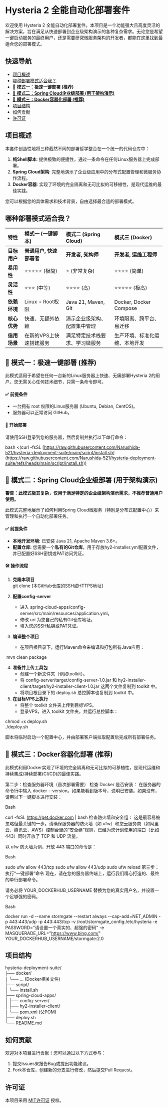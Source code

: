 # **Hysteria 2 全能自动化部署套件**

欢迎使用 Hysteria 2 全能自动化部署套件。本项目是一个功能强大且高度灵活的解决方案，旨在满足从快速部署到企业级架构演示的各种复杂需求。无论您是希望一键启动服务的最终用户，还是需要研究微服务架构的开发者，都能在这里找到最适合您的部署模式。

## **快速导航**

* [项目概述](#bookmark=id.z0e51le2iwub)  
* [哪种部署模式适合我？](#bookmark=id.taqq4pq7llxn)  
* [🚀 **模式一：极速一键部署 (推荐)**](#bookmark=id.zie44ubkbk7h)  
* [🏢 **模式二：Spring Cloud企业级部署 (用于架构演示)**](#bookmark=id.4e9gg53kcxw)  
* [🐳 **模式三：Docker容器化部署 (推荐)**](#bookmark=id.tcoy32ar35)  
* [项目结构](#bookmark=id.8zt2jfqgwq2v)  
* [如何贡献](#bookmark=id.yt52ez5ke2su)  
* [许可证](#bookmark=id.6fwzqybm7jm9)

## **项目概述**

本套件创造性地将三种截然不同的部署哲学整合在一个统一的代码仓库中：

1. **纯Shell脚本**: 提供极致的便捷性，通过一条命令在任何Linux服务器上完成部署。  
2. **Spring Cloud架构**: 完整地演示了企业级应用中的分布式配置管理和微服务协作流程。  
3. **Docker容器**: 实现了环境的完全隔离和无可比拟的可移植性，是现代运维的最佳实践。

您可以根据您的具体需求和技术背景，自由选择最合适的部署模式。

## **哪种部署模式适合我？**

| 特性 | 模式一 (一键脚本) | 模式二 (Spring Cloud) | 模式三 (Docker) |
| :---- | :---- | :---- | :---- |
| **目标用户** | **普通用户, 快速部署者** | **开发者, 架构师** | **开发者, 运维工程师** |
| **易用性** | ⭐⭐⭐⭐⭐ (极简) | ⭐ (非常复杂) | ⭐⭐⭐⭐ (简单) |
| **灵活性** | ⭐⭐⭐ (中等) | ⭐⭐⭐⭐ (高) | ⭐⭐⭐⭐⭐ (极高) |
| **依赖环境** | Linux \+ Root权限 | Java 21, Maven, Git | Docker, Docker Compose |
| **核心优势** | 快速、无额外依赖 | 演示企业级架构、配置集中管理 | 环境隔离、跨平台、易迁移 |
| **适用场景** | 在新的VPS上快速搭建服务 | 满足特定技术栈要求、学习微服务 | 生产环境、标准化运维、本地开发 |

## **🚀 模式一：极速一键部署 (推荐)**

此模式适用于希望在任何一台新的Linux服务器上快速、无痛部署Hysteria 2的用户。您无需关心任何技术细节，只需一条命令即可。

#### **✅ 前提条件**

* 一台拥有 root 权限的Linux服务器 (Ubuntu, Debian, CentOS)。  
* 服务器可以正常访问 GitHub。

#### **🚀 开始部署**

请使用SSH登录到您的服务器，然后复制并执行以下单行命令：

bash \<(curl \-fsSL [https://raw.githubusercontent.com/Narushida-521/hysteria-deployment-suite/main/script/install.sh](https://raw.githubusercontent.com/Narushida-521/hysteria-deployment-suite/refs/heads/main/script/install.sh))

## **🏢 模式二：Spring Cloud企业级部署 (用于架构演示)**

**警告：此模式极其复杂，仅用于满足特定的企业级架构演示需求，不推荐普通用户使用。**

此模式完整地展示了如何利用Spring Cloud微服务（特别是分布式配置中心）来管理和执行一个自动化部署任务。

#### **✅ 前提条件**

* **本地开发环境:** 已安装 Java 21, Apache Maven 3.6+。  
* **配置仓库:** 您需要一个**私有的Git仓库**，用于存放hy2-installer.yml配置文件，并已配置好SSH密钥或PAT访问凭证。

#### **🛠️ 操作流程**

1. **克隆本项目**  
   git clone \[本GitHub仓库的SSH或HTTPS地址\]

2. **配置config-server**  
   * 进入 spring-cloud-apps/config-server/src/main/resources/application.yml。  
   * 修改 uri 为您自己的私有Git仓库地址。  
   * 填入您的SSH私钥或PAT凭证。  
3. **编译整个项目**  
   * 在项目根目录下，运行Maven命令来编译和打包所有Java应用：

​	mvn clean package

4. **准备并上传工具包**  
   * 创建一个新文件夹（例如toolkit）。  
   * 将 config-server/target/config-server-1.0.jar 和 hy2-installer-client/target/hy2-installer-client-1.0.jar 这两个文件复制到 toolkit 中。  
   * 将项目根目录下的 deploy.sh 总控脚本也复制到 toolkit 中。  
5. **在目标VPS上执行**  
   * 将整个 toolkit 文件夹上传到目标VPS。  
   * 登录VPS，进入 toolkit 文件夹，并运行总控脚本：

chmod \+x deploy.sh  
./deploy.sh

脚本将临时启动一个配置中心，并由部署客户端拉取配置后完成所有部署任务。

## **🐳 模式三：Docker容器化部署 (推荐)**

此模式利用Docker实现了环境的完全隔离和无可比拟的可移植性，是现代运维和持续集成/持续部署(CI/CD)的最佳实践。

第二步：检查服务器环境（首次部署需要）
检查 Docker 是否安装：
在服务器的命令行中输入 docker --version。如果能看到版本号，说明已安装。如果没有，请用以下一键脚本进行安装：

Bash

curl -fsSL https://get.docker.com | bash
检查防火墙和安全组：
这是最容易被忽略但最关键的一步。请确保服务器的防火墙（如 ufw）和您云服务商（如阿里云、腾讯云、AWS）控制台里的“安全组”规则，已经为您计划使用的端口（比如 443）同时开放了 TCP 和 UDP 流量。

以 ufw 防火墙为例，开放 443 端口的命令是：

Bash

sudo ufw allow 443/tcp
sudo ufw allow 443/udp
sudo ufw reload
第三步：执行“一键部署”命令
现在，请在您的服务器终端上，运行我们精心打造的、最终的单行部署命令。

请务必将 YOUR_DOCKERHUB_USERNAME 替换为您的真实用户名，并设置一个足够强的密码。

Bash

docker run -d --name stormgate --restart always --cap-add=NET_ADMIN -p 443:443/udp -p 443:443/tcp -v /root/stormgate_config:/etc/hysteria -e PASSWORD="请设置一个真实的、超强的密码" -e MASQUERADE_URL="https://www.bing.com/" YOUR_DOCKERHUB_USERNAME/stormgate:2.0


## **项目结构**

hysteria-deployment-suite/  
├── docker/  
│   └── ... (Docker相关文件)  
├── script/  
│   └── install.sh  
├── spring-cloud-apps/  
│   ├── config-server/  
│   ├── hy2-installer-client/  
│   └── pom.xml (父POM)  
├── deploy.sh  
└── README.md

## **如何贡献**

欢迎对本项目进行贡献！您可以通过以下方式参与：

1. 提交Issues来报告Bug或提出功能建议。  
2. Fork本仓库，创建新的分支进行修改，然后提交Pull Request。

## **许可证**

本项目采用 [MIT许可证](https://opensource.org/licenses/MIT) 授权。
